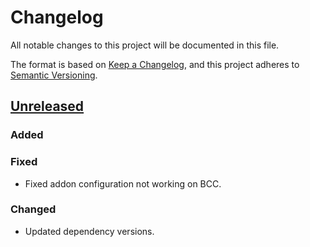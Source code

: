 # Changelog

All notable changes to this project will be documented in this file.

The format is based on [Keep a Changelog](https://keepachangelog.com/en/1.0.0/),
and this project adheres to [Semantic Versioning](https://semver.org/spec/v2.0.0.html).

## [Unreleased]

### Added 

### Fixed

- Fixed addon configuration not working on BCC.

### Changed

- Updated dependency versions.

[unreleased]: https://github.com/darfink/ItemAutocomplete/compare/v2.0.1...HEAD
